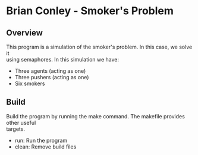 # Brian Conley - Smoker's Problem
## Overview
This program is a simulation of the smoker's problem. In this case, we solve it  
using semaphores. In this simulation we have:  
- Three agents (acting as one)  
- Three pushers (acting as one)  
- Six smokers  

## Build
Build the program by running the make command. The makefile provides other useful  
targets.  
- run: Run the program  
- clean: Remove build files

